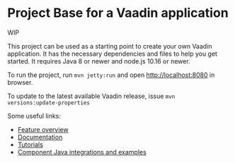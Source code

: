 # Project Base for a Vaadin application

WIP

This project can be used as a starting point to create your own Vaadin application.
It has the necessary dependencies and files to help you get started.
It requires Java 8 or newer and node.js 10.16 or newer.

To run the project, run `mvn jetty:run` and open [http://localhost:8080](http://localhost:8080) in browser.

To update to the latest available Vaadin release, issue `mvn 
versions:update-properties`

Some useful links:
- [Feature overview](https://vaadin.com/flow)
- [Documentation](https://vaadin.com/docs/flow/Overview.html)
- [Tutorials](https://vaadin.com/tutorials?q=tag:Flow) 
- [Component Java integrations and examples](https://vaadin.com/components)
